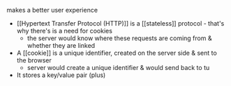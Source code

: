 makes a better user experience

- [[Hypertext Transfer Protocol (HTTP)]] is a [[stateless]] protocol - that's why there's is a need for cookies
	- the server would know where these requests are coming from & whether they are linked
- A [[cookie]] is a unique identifier, created on the server side & sent to the browser
	- server would create a unique identifier & would send back to tu
- It stores a key/value pair (plus)
